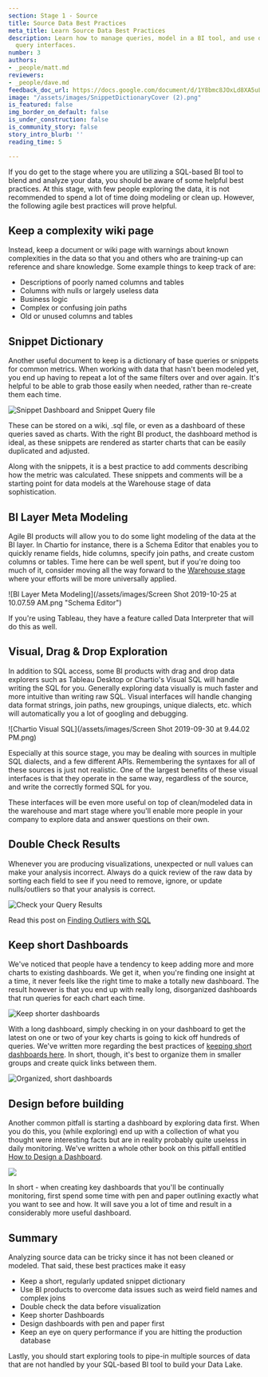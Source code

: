 ```yaml
---
section: Stage 1 - Source
title: Source Data Best Practices
meta_title: Learn Source Data Best Practices
description: Learn how to manage queries, model in a BI tool, and use drag and drop
  query interfaces.
number: 3
authors:
- _people/matt.md
reviewers:
- _people/dave.md
feedback_doc_url: https://docs.google.com/document/d/1Y8bmc8JOxLd8XA5uLASQvzxmxhS2kmzuhsGZUiMSdnc/edit?usp=sharing
image: "/assets/images/SnippetDictionaryCover (2).png"
is_featured: false
img_border_on_default: false
is_under_construction: false
is_community_story: false
story_intro_blurb: ''
reading_time: 5

---
```

If you do get to the stage where you are utilizing a SQL-based BI tool to blend and analyze your data, you should be aware of some helpful best practices. At this stage, with few people exploring the data, it is not recommended to spend a lot of time doing modeling or clean up. However, the following agile best practices will prove helpful.

## Keep a complexity wiki page

Instead, keep a document or wiki page with warnings about known complexities in the data so that you and others who are training-up can reference and share knowledge.  Some example things to keep track of are:

* Descriptions of poorly named columns and tables
* Columns with nulls or largely useless data
* Business logic
* Complex or confusing join paths
* Old or unused columns and tables

<!--- TODO: It would be great to link to an example/template of this doc --->

## Snippet Dictionary

Another useful document to keep is a dictionary of base queries or snippets for common metrics.  When working with data that hasn't been modeled yet, you end up having to repeat a lot of the same filters over and over again.  It's helpful to be able to grab those easily when needed, rather than re-create them each time.

![Snippet Dashboard and Snippet Query file](/assets/images/SnippetDictionary.png "Snippet Dictionary")

These can be stored on a wiki, .sql file, or even as a dashboard of these queries saved as charts.  With the right BI product, the dashboard method is ideal, as these snippets are rendered as starter charts that can be easily duplicated and adjusted.

Along with the snippets, it is a best practice to add comments describing how the metric was calculated. These snippets and comments will be a starting point for data models at the Warehouse stage of data sophistication.

## BI Layer Meta Modeling

Agile BI products will allow you to do some light modeling of the data at the BI layer.  In Chartio for instance, there is a Schema Editor that enables you to quickly rename fields, hide columns, specify join paths, and create custom columns or tables. Time here can be well spent, but if you're doing too much of it, consider moving all the way forward to the [Warehouse stage](/data-governance/why-build-a-data-warehouse/) where your efforts will be more universally applied.

![BI Layer Meta Modeling](/assets/images/Screen Shot 2019-10-25 at 10.07.59 AM.png "Schema Editor")

If you're using Tableau, they have a feature called Data Interpreter that will do this as well.

<!--- TODO: Matt, maybe explain a bit more on Tableau? --->

## Visual, Drag & Drop Exploration

In addition to SQL access, some BI products with drag and drop data explorers such as Tableau Desktop or Chartio's Visual SQL will handle writing the SQL for you.  Generally exploring data visually is much faster and more intuitive than writing raw SQL. Visual interfaces will handle changing data format strings, join paths, new groupings, unique dialects, etc. which will automatically you a lot of googling and debugging.

![Chartio Visual SQL](/assets/images/Screen Shot 2019-09-30 at 9.44.02 PM.png)

Especially at this source stage, you may be dealing with sources in multiple SQL dialects, and a few different APIs. Remembering the syntaxes for all of these sources is just not realistic. One of the largest benefits of these visual interfaces is that they operate in the same way, regardless of the source, and write the correctly formed SQL for you.

These interfaces will be even more useful on top of clean/modeled data in the warehouse and mart stage where you'll enable more people in your company to explore data and answer questions on their own.

<!--- TODO: Matt, maybe explain a bit more on Tableau? --->

## Double Check Results

Whenever you are producing visualizations, unexpected or null values can make your analysis incorrect. Always do a quick review of the raw data by sorting each field to see if you need to remove, ignore, or update nulls/outliers so that your analysis is correct.

![Check your Query Results](/assets/images/DoubleCheckQueryData.png "Double Check Data")

Read this post on [Finding Outliers with SQL](https://dataschool.com/how-to-teach-people-sql/how-to-find-outliers-with-sql/)

## Keep short Dashboards

We've noticed that people have a tendency to keep adding more and more charts to existing dashboards.  We get it, when you're finding one insight at a time, it never feels like the right time to make a totally new dashboard. The result however is that you end up with really long, disorganized dashboards that run queries for each chart each time.

![Keep shorter dashboards](https://chartio.com/images/blog/best-practice:-keep-shorter-dashboards/image-asset.jpeg)

With a long dashboard, simply checking in on your dashboard to get the latest on one or two of your key charts is going to kick off hundreds of queries.  We've written more regarding the best practices of [keeping short dashboards here](https://chartio.com/blog/best-practice-keep-shorter-dashboards/).  In short, though, it's best to organize them in smaller groups and create quick links between them.

![Organized, short dashboards](https://chartio.com/images/blog/best-practice:-keep-shorter-dashboards/best-practice:-keep-shorter-dashboards-0.png)

## Design before building

Another common pitfall is starting a dashboard by exploring data first.  When you do this, you (while exploring) end up with a collection of what you thought were interesting facts but are in reality probably quite useless in daily monitoring.   We've written a whole other book on this pitfall entitled [How to Design a Dashboard](/how-to-design-a-dashboard/).

[![](/assets/images/HowToDesignADashboard.png)](/how-to-design-a-dashboard/)

In short - when creating key dashboards that you'll be continually monitoring, first spend some time with pen and paper outlining exactly what you want to see and how.  It will save you a lot of time and result in a considerably more useful dashboard.

## Summary

Analyzing source data can be tricky since it has not been cleaned or modeled. That said, these best practices make it easy

* Keep a short, regularly updated snippet dictionary
* Use BI products to overcome data issues such as weird field names and complex joins
* Double check the data before visualization
* Keep shorter Dashboards
* Design dashboards with pen and paper first
* Keep an eye on query performance if you are hitting the production database

Lastly, you should start exploring tools to pipe-in multiple sources of data that are not handled by your SQL-based BI tool to build your Data Lake.